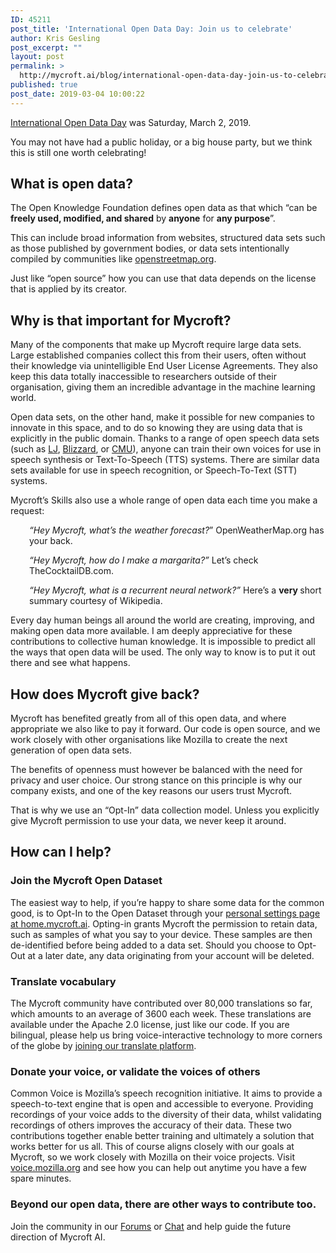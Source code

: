 ```yaml
---
ID: 45211
post_title: 'International Open Data Day: Join us to celebrate'
author: Kris Gesling
post_excerpt: ""
layout: post
permalink: >
  http://mycroft.ai/blog/international-open-data-day-join-us-to-celebrate/
published: true
post_date: 2019-03-04 10:00:22
---
```

<a href="https://opendataday.org/" target="_blank" rel="noopener">International Open Data Day</a> was Saturday, March 2, 2019.

You may not have had a public holiday, or a big house party, but we think this is still one worth celebrating!<!--more-->
<h2>What is open data?</h2>
The Open Knowledge Foundation defines open data as that which “can be <b>freely used, modified, and shared</b> by <b>anyone</b> for <b>any purpose</b>”.

This can include broad information from websites, structured data sets such as those published by government bodies, or data sets intentionally compiled by communities like <a href="https://www.openstreetmap.org/">openstreetmap.org</a>.

Just like “open source” how you can use that data depends on the license that is applied by its creator.
<h2>Why is that important for Mycroft?</h2>
Many of the components that make up Mycroft require large data sets. Large established companies collect this from their users, often without their knowledge via unintelligible End User License Agreements. They also keep this data totally inaccessible to researchers outside of their organisation, giving them an incredible advantage in the machine learning world.

Open data sets, on the other hand, make it possible for new companies to innovate in this space, and to do so knowing they are using data that is explicitly in the public domain. Thanks to a range of open speech data sets (such as <a href="https://keithito.com/LJ-Speech-Dataset/">LJ</a>, <a href="http://www.cstr.ed.ac.uk/projects/blizzard/2012/phase_one/">Blizzard</a>, or <a href="http://www.speech.cs.cmu.edu/cgi-bin/cmudict">CMU</a>), anyone can train their own voices for use in speech synthesis or Text-To-Speech (TTS) systems. There are similar data sets available for use in speech recognition, or Speech-To-Text (STT) systems.

Mycroft’s Skills also use a whole range of open data each time you make a request:
<p style="padding-left: 30px;"><i>“Hey Mycroft, what’s the weather forecast?</i>”
OpenWeatherMap.org has your back.</p>
<p style="padding-left: 30px;"><i>“Hey Mycroft, how do I make a margarita?”
</i>Let’s check TheCocktailDB.com.</p>
<p style="padding-left: 30px;"><i>“Hey Mycroft, what is a recurrent neural network?”
</i>Here’s a <b>very </b>short summary courtesy of Wikipedia.</p>
Every day human beings all around the world are creating, improving, and making open data more available. I am deeply appreciative for these contributions to collective human knowledge. It is impossible to predict all the ways that open data will be used. The only way to know is to put it out there and see what happens.
<h2>How does Mycroft give back?</h2>
Mycroft has benefited greatly from all of this open data, and where appropriate we also like to pay it forward. Our code is open source, and we work closely with other organisations like Mozilla to create the next generation of open data sets.

The benefits of openness must however be balanced with the need for privacy and user choice. Our strong stance on this principle is why our company exists, and one of the key reasons our users trust Mycroft.

That is why we use an “Opt-In” data collection model. Unless you explicitly give Mycroft permission to use your data, we never keep it around.
<h2>How can I help?</h2>
<h3><b>Join the Mycroft Open Dataset</b></h3>
The easiest way to help, if you’re happy to share some data for the common good, is to Opt-In to the Open Dataset through your <a href="https://home.mycroft.ai/#/setting/basic">personal settings page at home.mycroft.ai</a>. Opting-in grants Mycroft the permission to retain data, such as samples of what you say to your device. These samples are then de-identified before being added to a data set. Should you choose to Opt-Out at a later date, any data originating from your account will be deleted.
<h3><b>Translate vocabulary</b></h3>
The Mycroft community have contributed over 80,000 translations so far, which amounts to an average of 3600 each week. These translations are available under the Apache 2.0 license, just like our code. If you are bilingual, please help us bring voice-interactive technology to more corners of the globe by <a href="http://translate.mycroft.ai">joining our translate platform</a>.
<h3><b>Donate your voice, or validate the voices of others</b></h3>
Common Voice is Mozilla’s speech recognition initiative. It aims to provide a speech-to-text engine that is open and accessible to everyone. Providing recordings of your voice adds to the diversity of their data, whilst validating recordings of others improves the accuracy of their data. These two contributions together enable better training and ultimately a solution that works better for us all. This of course aligns closely with our goals at Mycroft, so we work closely with Mozilla on their voice projects. Visit <a href="https://voice.mozilla.org/">voice.mozilla.org</a> and see how you can help out anytime you have a few spare minutes.
<h3><b>Beyond our open data, there are other ways to contribute too.
</b></h3>
Join the community in our <a href="https://community.mycroft.ai">Forums</a> or <a href="https://chat.mycroft.ai">Chat</a> and help guide the future direction of Mycroft AI.